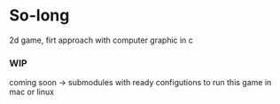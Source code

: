 # So-long
2d game, firt approach with computer graphic in c

<h3>WIP</h3>

coming soon -> submodules with ready configutions to run this game in mac or linux
